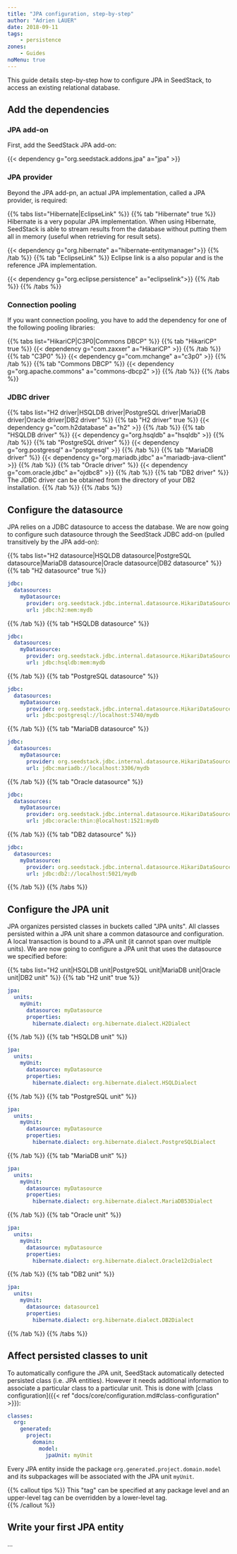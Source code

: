 ```yaml
---
title: "JPA configuration, step-by-step"
author: "Adrien LAUER"
date: 2018-09-11
tags:
    - persistence
zones:
    - Guides
noMenu: true
---
```


This guide details step-by-step how to configure JPA in SeedStack, to access an existing relational database.<!--more-->

## Add the dependencies

### JPA add-on

First, add the SeedStack JPA add-on:

{{< dependency g="org.seedstack.addons.jpa" a="jpa" >}}

### JPA provider

Beyond the JPA add-pn, an actual JPA implementation, called a JPA provider, is required: 

{{% tabs list="Hibernate|EclipseLink" %}}
{{% tab "Hibernate" true %}}
Hibernate is a very popular JPA implementation. When using Hibernate, SeedStack is able to stream results from the database 
without putting them all in memory (useful when retrieving for result sets).

{{< dependency g="org.hibernate" a="hibernate-entitymanager">}}
{{% /tab %}}
{{% tab "EclipseLink" %}}
Eclipse link is a also popular and is the reference JPA implementation.

{{< dependency g="org.eclipse.persistence" a="eclipselink">}}
{{% /tab %}}
{{% /tabs %}}

### Connection pooling

If you want connection pooling, you have to add the dependency for one of the following pooling libraries:

{{% tabs list="HikariCP|C3P0|Commons DBCP" %}}
{{% tab "HikariCP" true %}}
{{< dependency g="com.zaxxer" a="HikariCP" >}}
{{% /tab %}}
{{% tab "C3P0" %}}
{{< dependency g="com.mchange" a="c3p0" >}}
{{% /tab %}}
{{% tab "Commons DBCP" %}}
{{< dependency g="org.apache.commons" a="commons-dbcp2" >}}
{{% /tab %}}
{{% /tabs %}} 

### JDBC driver

{{% tabs list="H2 driver|HSQLDB driver|PostgreSQL driver|MariaDB driver|Oracle driver|DB2 driver" %}}
{{% tab "H2 driver" true %}}
{{< dependency g="com.h2database" a="h2" >}}
{{% /tab %}}
{{% tab "HSQLDB driver" %}}
{{< dependency g="org.hsqldb" a="hsqldb" >}}
{{% /tab %}}
{{% tab "PostgreSQL driver" %}}
{{< dependency g="org.postgresql" a="postgresql" >}}
{{% /tab %}}
{{% tab "MariaDB driver" %}}
{{< dependency g="org.mariadb.jdbc" a="mariadb-java-client" >}}
{{% /tab %}}
{{% tab "Oracle driver" %}}
{{< dependency g="com.oracle.jdbc" a="ojdbc8" >}}
{{% /tab %}}
{{% tab "DB2 driver" %}}
The JDBC driver can be obtained from the directory of your DB2 installation. 
{{% /tab %}}
{{% /tabs %}} 

## Configure the datasource

JPA relies on a JDBC datasource to access the database. We are now going to configure such datasource through the SeedStack
JDBC add-on (pulled transitively by the JPA add-on):

{{% tabs list="H2 datasource|HSQLDB datasource|PostgreSQL datasource|MariaDB datasource|Oracle datasource|DB2 datasource" %}}
{{% tab "H2 datasource" true %}}
```yaml
jdbc:
  datasources:
    myDatasource:
      provider: org.seedstack.jdbc.internal.datasource.HikariDataSourceProvider
      url: jdbc:h2:mem:mydb
```
{{% /tab %}}
{{% tab "HSQLDB datasource" %}}
```yaml
jdbc:
  datasources:
    myDatasource:
      provider: org.seedstack.jdbc.internal.datasource.HikariDataSourceProvider
      url: jdbc:hsqldb:mem:mydb
```
{{% /tab %}}
{{% tab "PostgreSQL datasource" %}}
```yaml
jdbc:
  datasources:
    myDatasource:
      provider: org.seedstack.jdbc.internal.datasource.HikariDataSourceProvider
      url: jdbc:postgresql://localhost:5740/mydb
```
{{% /tab %}}
{{% tab "MariaDB datasource" %}}
```yaml
jdbc:
  datasources:
    myDatasource:
      provider: org.seedstack.jdbc.internal.datasource.HikariDataSourceProvider
      url: jdbc:mariadb://localhost:3306/mydb
```
{{% /tab %}}
{{% tab "Oracle datasource" %}}
```yaml
jdbc:
  datasources:
    myDatasource:
      provider: org.seedstack.jdbc.internal.datasource.HikariDataSourceProvider
      url: jdbc:oracle:thin:@localhost:1521:mydb
```
{{% /tab %}}
{{% tab "DB2 datasource" %}}
```yaml
jdbc:
  datasources:
    myDatasource:
      provider: org.seedstack.jdbc.internal.datasource.HikariDataSourceProvider
      url: jdbc:db2://localhost:5021/mydb
```
{{% /tab %}}
{{% /tabs %}} 

## Configure the JPA unit

JPA organizes persisted classes in buckets called "JPA units". All classes persisted within a JPA unit share a common
datasource and configuration. A local transaction is bound to a JPA unit (it cannot span over multiple units). We are
now going to configure a JPA unit that uses the datasource we specified before:

{{% tabs list="H2 unit|HSQLDB unit|PostgreSQL unit|MariaDB unit|Oracle unit|DB2 unit" %}}
{{% tab "H2 unit" true %}}
```yaml
jpa:
  units:
    myUnit:
      datasource: myDatasource
      properties:
        hibernate.dialect: org.hibernate.dialect.H2Dialect
```
{{% /tab %}}
{{% tab "HSQLDB unit" %}}
```yaml
jpa:
  units:
    myUnit:
      datasource: myDatasource
      properties:
        hibernate.dialect: org.hibernate.dialect.HSQLDialect
```
{{% /tab %}}
{{% tab "PostgreSQL unit" %}}
```yaml
jpa:
  units:
    myUnit:
      datasource: myDatasource
      properties:
        hibernate.dialect: org.hibernate.dialect.PostgreSQLDialect
```
{{% /tab %}}
{{% tab "MariaDB unit" %}}
```yaml
jpa:
  units:
    myUnit:
      datasource: myDatasource
      properties:
        hibernate.dialect: org.hibernate.dialect.MariaDB53Dialect
```
{{% /tab %}}
{{% tab "Oracle unit" %}}
```yaml
jpa:
  units:
    myUnit:
      datasource: myDatasource
      properties:
        hibernate.dialect: org.hibernate.dialect.Oracle12cDialect
```
{{% /tab %}}
{{% tab "DB2 unit" %}}
```yaml
jpa:
  units:
    myUnit:
      datasource: datasource1
      properties:
        hibernate.dialect: org.hibernate.dialect.DB2Dialect
```
{{% /tab %}}
{{% /tabs %}} 

## Affect persisted classes to unit

To automatically configure the JPA unit, SeedStack automatically detected persisted class (i.e. JPA entities). However it
needs additional information to associate a particular class to a particular unit. This is done with 
[class configuration]({{< ref "docs/core/configuration.md#class-configuration" >}}):

```yaml
classes:
  org:
    generated:
      project:
        domain:
          model:
            jpaUnit: myUnit
```

Every JPA entity inside the package `org.generated.project.domain.model` and its subpackages will be associated with the
JPA unit `myUnit`.

{{% callout tips %}}
This "tag" can be specified at any package level and an upper-level tag can be overridden by a lower-level tag.              
{{% /callout %}}

## Write your first JPA entity

...
